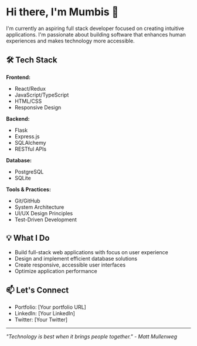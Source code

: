 # Hi there, I'm Mumbis 👋

I'm currently an aspiring full stack developer focused on creating intuitive applications. I'm passionate about building software that enhances human experiences and makes technology more accessible.

## 🛠️ Tech Stack

**Frontend:**
- React/Redux
- JavaScript/TypeScript
- HTML/CSS
- Responsive Design

**Backend:**
- Flask
- Express.js
- SQLAlchemy
- RESTful APIs

**Database:**
- PostgreSQL
- SQLite

**Tools & Practices:**
- Git/GitHub
- System Architecture
- UI/UX Design Principles
- Test-Driven Development

## 💡 What I Do
- Build full-stack web applications with focus on user experience
- Design and implement efficient database solutions
- Create responsive, accessible user interfaces
- Optimize application performance

## 📫 Let's Connect
- Portfolio: [Your portfolio URL]
- LinkedIn: [Your LinkedIn]
- Twitter: [Your Twitter]

---
*"Technology is best when it brings people together." - Matt Mullenweg*

